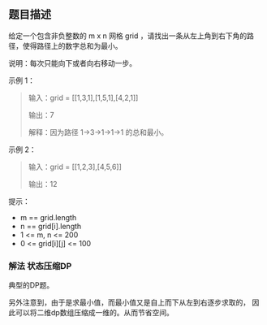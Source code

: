 ## 题目描述
给定一个包含非负整数的 m x n 网格 grid ，请找出一条从左上角到右下角的路径，使得路径上的数字总和为最小。

说明：每次只能向下或者向右移动一步。

示例 1：
>输入：grid = [[1,3,1],[1,5,1],[4,2,1]]
>
>输出：7
>
>解释：因为路径 1→3→1→1→1 的总和最小。

示例 2：
>输入：grid = [[1,2,3],[4,5,6]]
>
>输出：12
 

提示：
- m == grid.length
- n == grid[i].length
- 1 <= m, n <= 200
- 0 <= grid[i][j] <= 100

### 解法 状态压缩DP
典型的DP题。

另外注意到，由于是求最小值，而最小值又是自上而下从左到右逐步求取的，
因此可以将二维dp数组压缩成一维的。从而节省空间。